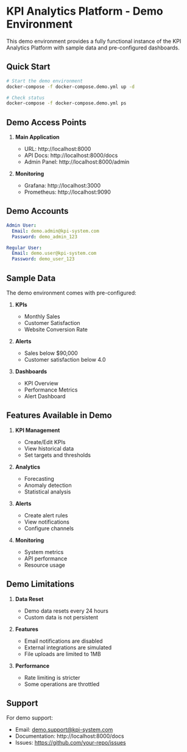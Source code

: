 # KPI Analytics Platform - Demo Environment

This demo environment provides a fully functional instance of the KPI Analytics Platform with sample data and pre-configured dashboards.

## Quick Start

```bash
# Start the demo environment
docker-compose -f docker-compose.demo.yml up -d

# Check status
docker-compose -f docker-compose.demo.yml ps
```

## Demo Access Points

1. **Main Application**
   - URL: http://localhost:8000
   - API Docs: http://localhost:8000/docs
   - Admin Panel: http://localhost:8000/admin

2. **Monitoring**
   - Grafana: http://localhost:3000
   - Prometheus: http://localhost:9090

## Demo Accounts

```yaml
Admin User:
  Email: demo.admin@kpi-system.com
  Password: demo_admin_123

Regular User:
  Email: demo.user@kpi-system.com
  Password: demo_user_123
```

## Sample Data

The demo environment comes with pre-configured:

1. **KPIs**
   - Monthly Sales
   - Customer Satisfaction
   - Website Conversion Rate

2. **Alerts**
   - Sales below $90,000
   - Customer satisfaction below 4.0

3. **Dashboards**
   - KPI Overview
   - Performance Metrics
   - Alert Dashboard

## Features Available in Demo

1. **KPI Management**
   - Create/Edit KPIs
   - View historical data
   - Set targets and thresholds

2. **Analytics**
   - Forecasting
   - Anomaly detection
   - Statistical analysis

3. **Alerts**
   - Create alert rules
   - View notifications
   - Configure channels

4. **Monitoring**
   - System metrics
   - API performance
   - Resource usage

## Demo Limitations

1. **Data Reset**
   - Demo data resets every 24 hours
   - Custom data is not persistent

2. **Features**
   - Email notifications are disabled
   - External integrations are simulated
   - File uploads are limited to 1MB

3. **Performance**
   - Rate limiting is stricter
   - Some operations are throttled

## Support

For demo support:
- Email: demo.support@kpi-system.com
- Documentation: http://localhost:8000/docs
- Issues: https://github.com/your-repo/issues
